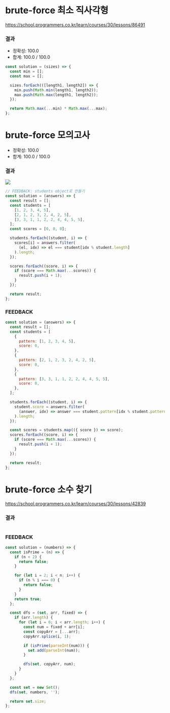 # brute-force 최소 직사각형

https://school.programmers.co.kr/learn/courses/30/lessons/86491

### 결과

- 정확성: 100.0
- 합계: 100.0 / 100.0

```js
const solution = (sizes) => {
  const min = [];
  const max = [];

  sizes.forEach(([length1, length2]) => {
    min.push(Math.min(length1, length2));
    max.push(Math.max(length1, length2));
  });

  return Math.max(...min) * Math.max(...max);
};
```

# brute-force 모의고사

- 정확성: 100.0
- 합계: 100.0 / 100.0

### 결과

![](https://velog.velcdn.com/images/nsunny0908/post/fff2f578-4587-448b-9623-913d5c432c32/image.png)

```js
// FEEDBACK: students object로 만들기
const solution = (answers) => {
  const result = [];
  const students = [
    [1, 2, 3, 4, 5],
    [2, 1, 2, 3, 2, 4, 2, 5],
    [3, 3, 1, 1, 2, 2, 4, 4, 5, 5],
  ];
  const scores = [0, 0, 0];

  students.forEach((student, i) => {
    scores[i] = answers.filter(
      (el, idx) => el === student[idx % student.length]
    ).length;
  });

  scores.forEach((score, i) => {
    if (score === Math.max(...scores)) {
      result.push(i + 1);
    }
  });

  return result;
};
```

### FEEDBACK

```js
const solution = (answers) => {
  const result = [];
  const students = [
    {
      pattern: [1, 2, 3, 4, 5],
      score: 0,
    },
    {
      pattern: [2, 1, 2, 3, 2, 4, 2, 5],
      score: 0,
    },
    {
      pattern: [3, 3, 1, 1, 2, 2, 4, 4, 5, 5],
      score: 0,
    },
  ];

  students.forEach((student, i) => {
    student.score = answers.filter(
      (answer, idx) => answer === student.pattern[idx % student.pattern.length]
    ).length;
  });

  const scores = students.map(({ score }) => score);
  scores.forEach((score, i) => {
    if (score === Math.max(...scores)) {
      result.push(i + 1);
    }
  });

  return result;
};
```

# brute-force 소수 찾기

https://school.programmers.co.kr/learn/courses/30/lessons/42839

### 결과

```js

```

### FEEDBACK

```js
const solution = (numbers) => {
  const isPrime = (n) => {
    if (n < 2) {
      return false;
    }

    for (let i = 2; i < n; i++) {
      if (n % i === 0) {
        return false;
      }
    }
    return true;
  };

  const dfs = (set, arr, fixed) => {
    if (arr.length) {
      for (let i = 0; i < arr.length; i++) {
        const num = fixed + arr[i];
        const copyArr = [...arr];
        copyArr.splice(i, 1);

        if (isPrime(parseInt(num))) {
          set.add(parseInt(num));
        }

        dfs(set, copyArr, num);
      }
    }
  };

  const set = new Set();
  dfs(set, numbers, '');

  return set.size;
};
```
